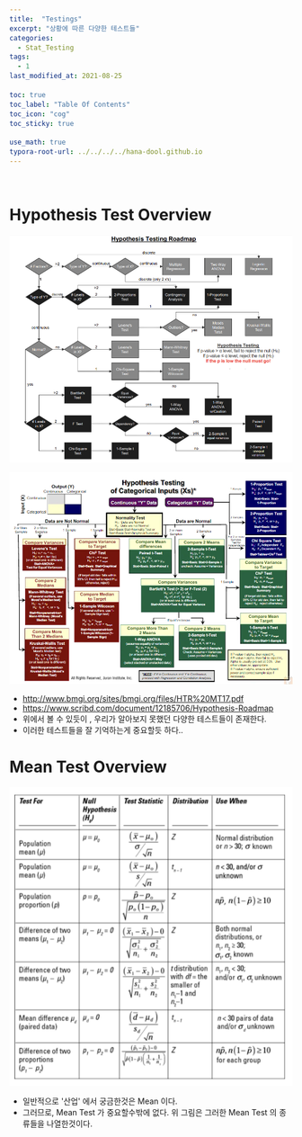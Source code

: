 ```yaml
---
title:  "Testings"
excerpt: "상황에 따른 다양한 테스트들"
categories:
  - Stat_Testing
tags:
  - 1
last_modified_at: 2021-08-25

toc: true
toc_label: "Table Of Contents"
toc_icon: "cog"
toc_sticky: true

use_math: true
typora-root-url: ../../../../hana-dool.github.io
---
```


<br>

# Hypothesis Test Overview

![png](/assets/images/Stat/48_1.png)

![png](/assets/images/Stat/48_2.png)

- http://www.bmgi.org/sites/bmgi.org/files/HTR%20MT17.pdf
- https://www.scribd.com/document/12185706/Hypothesis-Roadmap
- 위에서 볼 수 있듯이 , 우리가 알아보지 못했던 다양한 테스트들이 존재한다.
- 이러한 테스트들을 잘 기억하는게 중요할듯 하다..

# Mean Test Overview

![png](/assets/images/Stat/55_1.png)

- 일반적으로 '산업' 에서 궁금한것은 Mean 이다. 
- 그러므로, Mean Test 가 중요할수밖에 없다. 위 그림은 그러한 Mean Test 의 종류들을 나열한것이다.
